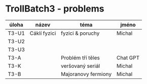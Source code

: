 # TrollBatch3 - problems

| úloha | název | téma | jméno |
|-------|-------|-------|-------|
| T3-U1  | Cáklí fyzici | fyzici & poruchy | Michal |
| T3-U2  |       |      |       |
| T3-U3  |       |      |       |
| T3-A   |       | Problém tří těles | Chat GPT |
| T3-K   |       | veršovaný seriál | Michal |
| T3-B   |       | Majoranovy fermiony | Michal |
